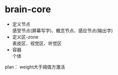 # brain-core
- 定义节点  
感受节点(屏幕写字)、概念节点、感应节点(输出字)
- 定义区-zone  
表皮区、视觉区、听觉区
- 容器  
个体

plan：
weight大于阈值方激活